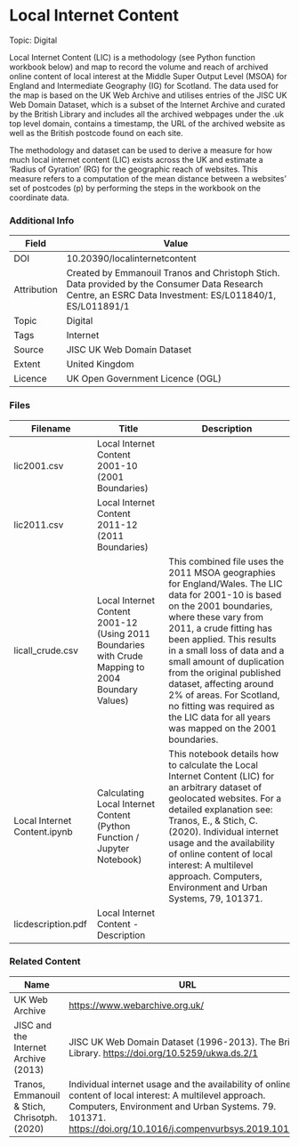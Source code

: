 # Local Internet Content

Topic: Digital

Local Internet Content (LIC) is a methodology (see Python function workbook below) and map to record the volume and reach of archived online content of local interest at the Middle Super Output Level (MSOA) for England and Intermediate Geography (IG) for Scotland. The data used for the map is based on the UK Web Archive and utilises entries of the JISC UK Web Domain Dataset, which is a subset of the Internet Archive and curated by the British Library and includes all the archived webpages under the .uk top level domain, contains a timestamp, the URL of the archived website as well as the British postcode found on each site.

The methodology and dataset can be used to derive a measure for how much local internet content (LIC) exists across the UK and estimate a ‘Radius of Gyration’ (RG) for the geographic reach of websites. This measure refers to a computation of the mean distance between a websites’ set of postcodes (p) by performing the steps in the workbook on the coordinate data.

### Additional Info

| Field |	Value |
| --- | --- |
| DOI | 10.20390/localinternetcontent |
| Attribution | Created by Emmanouil Tranos and Christoph Stich. Data provided by the Consumer Data Research Centre, an ESRC Data Investment: ES/L011840/1, ES/L011891/1 |
| Topic | Digital |
| Tags | Internet |
| Source | JISC UK Web Domain Dataset |
| Extent | United Kingdom |
| Licence | UK Open Government Licence (OGL) |

### Files

| Filename | Title | Description |
| --- | --- | --- |
| lic2001.csv | Local Internet Content 2001-10 (2001 Boundaries)
| lic2011.csv | Local Internet Content 2011-12 (2011 Boundaries)
| licall_crude.csv | Local Internet Content 2001-12 (Using 2011 Boundaries with Crude Mapping to 2004 Boundary Values) | This combined file uses the 2011 MSOA geographies for England/Wales. The LIC data for 2001-10 is based on the 2001 boundaries, where these vary from 2011, a crude fitting has been applied. This results in a small loss of data and a small amount of duplication from the original published dataset, affecting around 2% of areas. For Scotland, no fitting was required as the LIC data for all years was mapped on the 2001 boundaries. |
| Local Internet Content.ipynb | Calculating Local Internet Content (Python Function / Jupyter Notebook) | This notebook details how to calculate the Local Internet Content (LIC) for an arbitrary dataset of geolocated websites. For a detailed explanation see: Tranos, E., & Stich, C. (2020). Individual internet usage and the availability of online content of local interest: A multilevel approach. Computers, Environment and Urban Systems, 79, 101371. |
| licdescription.pdf | Local Internet Content - Description |

### Related Content

| Name | URL |
| --- | --- |
| UK Web Archive | https://www.webarchive.org.uk/ |
| JISC and the Internet Archive (2013) | JISC UK Web Domain Dataset (1996-2013). The British Library. https://doi.org/10.5259/ukwa.ds.2/1 |
| Tranos, Emmanouil & Stich, Chrisotph. (2020) | Individual internet usage and the availability of online content of local interest: A multilevel approach. Computers, Environment and Urban Systems. 79. 101371. https://doi.org/10.1016/j.compenvurbsys.2019.101371 |
